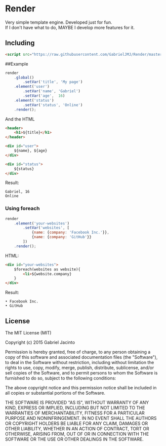 Render
======
Very simple template engine.
Developed just for fun.<br />
If I don't have what to do, MAYBE I develop more features for it.

## Including
```html
<script src="https://raw.githubusercontent.com/GabrielJMJ/Render/master/src/render.min.js"></script>
```

##Example
```js
render
    .global()
        .setVar('title', 'My page')
    .element('user')
        .setVar('name', 'Gabriel')
        .setVar('age',  16)
    .element('status')
        .setVar('status', 'Online')
    .render();
```

And the HTML
```html
<header>
    <h1>${title}</h1>
</header>

<div id="user">
    ${name}, ${age}
</div>

<div id="status">
    ${status}
</div>
```

Result:
```
Gabriel, 16
Online
```

### Using foreach
```js
render
    .element('your-websites')
        .setVar('websites', [
            {name: {company: 'Facebook Inc.'}},
            {name: {company: 'GitHub'}}
        ])
    .render();
```
HTML:
```html
<div id="your-websites">
    $foreach(websites as website){
        <li>${website.company}
    }
</div>
```
Result:
```
• Facebook Inc.
• GitHub
```

## License
The MIT License (MIT)

Copyright (c) 2015 Gabriel Jacinto

Permission is hereby granted, free of charge, to any person obtaining a copy of this software and associated documentation files (the "Software"), to deal in the Software without restriction, including without limitation the rights to use, copy, modify, merge, publish, distribute, sublicense, and/or sell copies of the Software, and to permit persons to whom the Software is furnished to do so, subject to the following conditions:

The above copyright notice and this permission notice shall be included in all copies or substantial portions of the Software.

THE SOFTWARE IS PROVIDED "AS IS", WITHOUT WARRANTY OF ANY KIND, EXPRESS OR IMPLIED, INCLUDING BUT NOT LIMITED TO THE WARRANTIES OF MERCHANTABILITY, FITNESS FOR A PARTICULAR PURPOSE AND NONINFRINGEMENT. IN NO EVENT SHALL THE AUTHORS OR COPYRIGHT HOLDERS BE LIABLE FOR ANY CLAIM, DAMAGES OR OTHER LIABILITY, WHETHER IN AN ACTION OF CONTRACT, TORT OR OTHERWISE, ARISING FROM, OUT OF OR IN CONNECTION WITH THE SOFTWARE OR THE USE OR OTHER DEALINGS IN THE SOFTWARE.